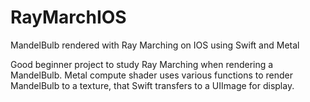 # RayMarchIOS
MandelBulb rendered with Ray Marching on IOS using Swift and Metal

Good beginner project to study Ray Marching when rendering a MandelBulb.
Metal compute shader uses various functions to render MandelBulb to a texture,
that Swift transfers to a UIImage for display.


